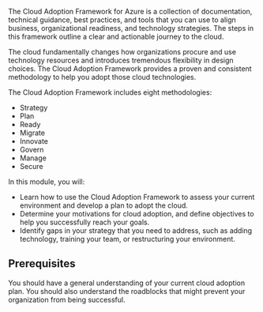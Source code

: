 The Cloud Adoption Framework for Azure is a collection of documentation, technical guidance, best practices, and tools that you can use to align business, organizational readiness, and technology strategies. The steps in this framework outline a clear and actionable journey to the cloud.

The cloud fundamentally changes how organizations procure and use technology resources and introduces tremendous flexibility in design choices. The Cloud Adoption Framework provides a proven and consistent methodology to help you adopt those cloud technologies.

The Cloud Adoption Framework includes eight methodologies:

- Strategy
- Plan
- Ready
- Migrate
- Innovate
- Govern
- Manage
- Secure

In this module, you will:

- Learn how to use the Cloud Adoption Framework to assess your current environment and develop a plan to adopt the cloud.
- Determine your motivations for cloud adoption, and define objectives to help you successfully reach your goals.
- Identify gaps in your strategy that you need to address, such as adding technology, training your team, or restructuring your environment.

## Prerequisites

You should have a general understanding of your current cloud adoption plan. You should also understand the roadblocks that might prevent your organization from being successful.
